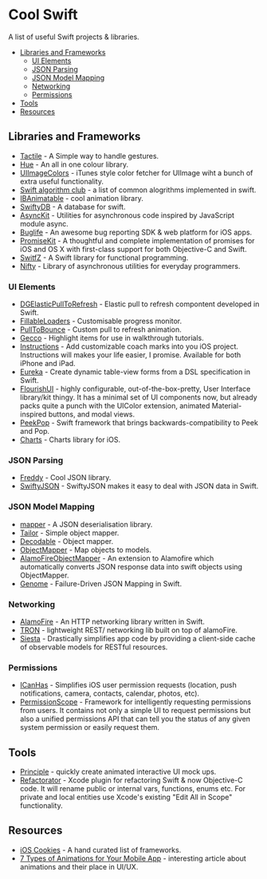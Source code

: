 # Cool Swift
A list of useful Swift projects &amp; libraries.

- [Libraries and Frameworks](#libraries-and-frameworks)
  - [UI Elements](#ui-elements)  
  - [JSON Parsing](#json-parsing)
  - [JSON Model Mapping](#json-model-mapping)
  - [Networking](#networking)
  - [Permissions](#permissions)
- [Tools](#tools)
- [Resources](#resources)

## Libraries and Frameworks
* [Tactile](https://github.com/delba/Tactile) - A Simple way to handle gestures.
* [Hue](https://github.com/hyperoslo/Hue) - An all in one colour library.
* [UIImageColors](https://github.com/jathu/UIImageColors) - iTunes style color fetcher for UIImage wiht a bunch of extra useful functionality.
* [Swift algorithm club](https://github.com/hollance/swift-algorithm-club) - a list of common alogrithms implemented in swift.
* [IBAnimatable](https://github.com/JakeLin/IBAnimatable) - cool animation library.
* [SwiftyDB](https://github.com/Oyvindkg/swiftydb) - A database for swift.
* [AsyncKit](https://github.com/mishimay/AsyncKit) - Utilities for asynchronous code inspired by JavaScript module async.
* [Buglife](https://github.com/Buglife/Buglife-iOS) - An awesome bug reporting SDK & web platform for iOS apps.
* [PromiseKit](https://github.com/mxcl/PromiseKit) - A thoughtful and complete implementation of promises for iOS and OS X with first-class support for both Objective-C and Swift.
* [SwitfZ](https://github.com/typelift/Swiftz) - A Swift library for functional programming.
* [Nifty](https://github.com/ElvishJerricco/Nifty) - Library of asynchronous utilities for everyday programmers.

### UI Elements
* [DGElasticPullToRefresh](https://github.com/gontovnik/DGElasticPullToRefresh) - Elastic pull to refresh compontent developed in Swift.
* [FillableLoaders](https://github.com/poolqf/FillableLoaders) - Customisable progress monitor.
* [PullToBounce](https://github.com/entotsu/PullToBounce) - Custom pull to refresh animation.
* [Gecco](https://github.com/yukiasai/Gecco) - Highlight items for use in walkthrough tutorials.
* [Instructions](https://github.com/ephread/Instructions) - Add customizable coach marks into you iOS project. Instructions will makes your life easier, I promise. Available for both iPhone and iPad.
* [Eureka](https://github.com/xmartlabs/Eureka) - Create dynamic table-view forms from a DSL specification in Swift.
* [FlourishUI](https://github.com/thinkclay/FlourishUI) - highly configurable, out-of-the-box-pretty, User Interface library/kit thingy. It has a minimal set of UI components now, but already packs quite a punch with the UIColor extension, animated Material-inspired buttons, and modal views.
* [PeekPop](https://github.com/marmelroy/PeekPop) - Swift framework that brings backwards-compatibility to Peek and Pop.
* [Charts](https://github.com/danielgindi/Charts) - Charts library for iOS.


### JSON Parsing
* [Freddy](https://github.com/bignerdranch/Freddy) - Cool JSON library.
* [SwiftyJSON](https://github.com/SwiftyJSON/SwiftyJSON) - SwiftyJSON makes it easy to deal with JSON data in Swift.

### JSON Model Mapping
* [mapper](https://github.com/lyft/mapper) - A JSON deserialisation library.
* [Tailor](https://github.com/zenangst/Tailor) - Simple object mapper.
* [Decodable](https://github.com/Anviking/Decodable) - Object mapper.
* [ObjectMapper](https://github.com/Hearst-DD/ObjectMapper) - Map objects to models.
* [AlamoFireObjectMapper](https://github.com/tristanhimmelman/AlamofireObjectMapper) - An extension to Alamofire which automatically converts JSON response data into swift objects using ObjectMapper.
* [Genome](https://github.com/LoganWright/Genome) -  Failure-Driven JSON Mapping in Swift.

### Networking
* [AlamoFire](https://github.com/Alamofire/Alamofire) - An HTTP networking library written in Swift.
* [TRON](https://github.com/MLSDev/TRON) - lightweight REST/ networking lib built on top of alamoFire.
* [Siesta](https://github.com/bustoutsolutions/siesta) - Drastically simplifies app code by providing a client-side cache of observable models for RESTful resources.

### Permissions
* [ICanHas](https://github.com/wircho/ICanHas) - Simplifies iOS user permission requests (location, push notifications, camera, contacts, calendar, photos, etc).
* [PermissionScope](https://github.com/nickoneill/PermissionScope) - Framework for intelligently requesting permissions from users. It contains not only a simple UI to request permissions but also a unified permissions API that can tell you the status of any given system permission or easily request them.

## Tools
* [Principle](http://principleformac.com/) - quickly create animated interactive UI mock ups.
* [Refactorator](https://github.com/johnno1962/Refactorator) - Xcode plugin for refactoring Swift & now Objective-C code. It will rename public or internal vars, functions, enums etc. For private and local entities use Xcode's existing "Edit All in Scope" functionality.

## Resources
* [iOS Cookies](http://www.ioscookies.com) - A hand curated list of frameworks.
* [7 Types of Animations for Your Mobile App](https://yalantis.com/blog/-seven-types-of-animations-for-mobile-apps/) - interesting article about animations and their place in UI/UX.
